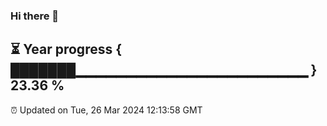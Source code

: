 ### Hi there 👋
⏳ Year progress { ███████▁▁▁▁▁▁▁▁▁▁▁▁▁▁▁▁▁▁▁▁▁▁▁ } 23.36 %
---
⏰ Updated on Tue, 26 Mar 2024 12:13:58 GMT

